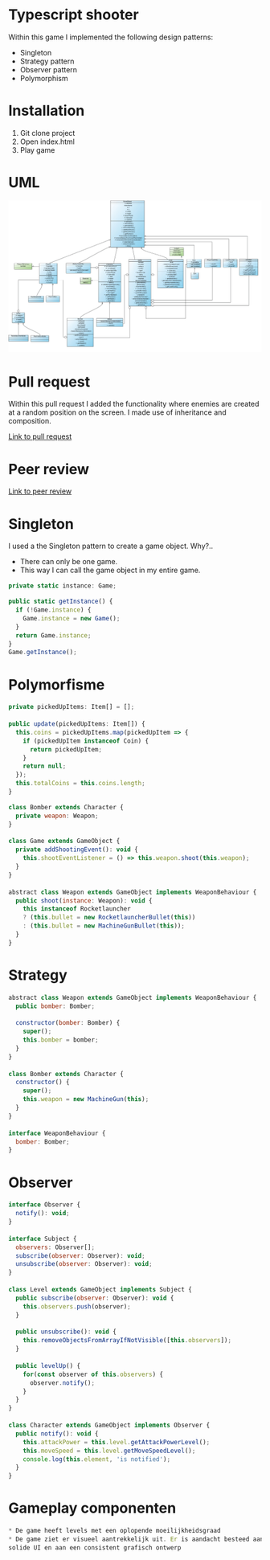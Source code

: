 # Typescript shooter

Within this game I implemented the following design patterns:

- Singleton
- Strategy pattern
- Observer pattern
- Polymorphism

# Installation

1.  Git clone project
2.  Open index.html
3.  Play game

# UML
![UML Diagram](./assets/uml-typescript-game.jpg)

# Pull request

Within this pull request I added the functionality where enemies are created at a random position on the screen. I made use of inheritance and composition.

[Link to pull request](https://github.com/Fabiantjoeaon/programmeren-4-game/pull/1 "Take a look!")

# Peer review

[Link to peer review](https://github.com/Fabiantjoeaon/programmeren-4-game/issues/2 "Take a look!")

# Singleton

I used a the Singleton pattern to create a game object. Why?..

- There can only be one game.
- This way I can call the game object in my entire game.

```javascript
private static instance: Game;
```

```javascript
public static getInstance() {
  if (!Game.instance) {
    Game.instance = new Game();
  }
  return Game.instance;
}
Game.getInstance();
```

# Polymorfisme
```javascript
private pickedUpItems: Item[] = [];

public update(pickedUpItems: Item[]) {
  this.coins = pickedUpItems.map(pickedUpItem => {
    if (pickedUpItem instanceof Coin) {
      return pickedUpItem;
    }
    return null;
  });
  this.totalCoins = this.coins.length;
}
```

```javascript
class Bomber extends Character {
  private weapon: Weapon;
}

class Game extends GameObject {
  private addShootingEvent(): void {
    this.shootEventListener = () => this.weapon.shoot(this.weapon);
  }
}

abstract class Weapon extends GameObject implements WeaponBehaviour {
  public shoot(instance: Weapon): void {
    this instanceof Rocketlauncher
    ? (this.bullet = new RocketlauncherBullet(this))
    : (this.bullet = new MachineGunBullet(this));
  }
}
```

# Strategy

```javascript
abstract class Weapon extends GameObject implements WeaponBehaviour {
  public bomber: Bomber;

  constructor(bomber: Bomber) {
    super();
    this.bomber = bomber;
  }
}

class Bomber extends Character {
  constructor() {
    super();
    this.weapon = new MachineGun(this);
  }
}

interface WeaponBehaviour {
  bomber: Bomber;
}
```

# Observer

```javascript
interface Observer {
  notify(): void;
}

interface Subject {
  observers: Observer[];
  subscribe(observer: Observer): void;
  unsubscribe(observer: Observer): void;
}

class Level extends GameObject implements Subject {
  public subscribe(observer: Observer): void {
    this.observers.push(observer);
  }

  public unsubscribe(): void {
    this.removeObjectsFromArrayIfNotVisible([this.observers]);
  }

  public levelUp() {
    for(const observer of this.observers) {
      observer.notify();
    }
  }
}

class Character extends GameObject implements Observer {
  public notify(): void {
    this.attackPower = this.level.getAttackPowerLevel();
    this.moveSpeed = this.level.getMoveSpeedLevel();
    console.log(this.element, 'is notified');
  }
}
```

# Gameplay componenten
```javascript
* De game heeft levels met een oplopende moeilijkheidsgraad
* De game ziet er visueel aantrekkelijk uit. Er is aandacht besteed aan een
solide UI en aan een consistent grafisch ontwerp
```
